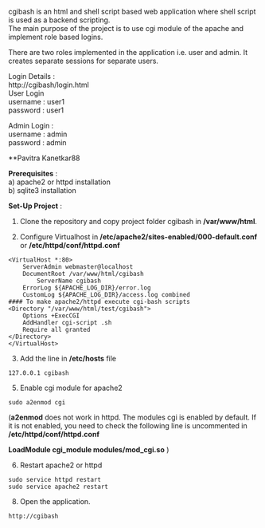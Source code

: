 cgibash is an html and shell script based web application where shell script is used as a backend scripting.   
The main purpose of the project is to use cgi module of the apache and implement role based logins.   
   
There are two roles implemented in the application i.e. user and admin. It creates separate sessions for separate users.   
   
Login Details :   
http://cgibash/login.html   
User Login   
username : user1   
password : user1   
   
Admin Login :   
username : admin   
password : admin   
   
**Pavitra Kanetkar88

**Prerequisites** :  
a) apache2 or httpd installation   
b) sqlite3 installation   

**Set-Up Project** :

1. Clone the repository and copy project folder cgibash in **/var/www/html**.

2. Configure Virtualhost in **/etc/apache2/sites-enabled/000-default.conf** or **/etc/httpd/conf/httpd.conf**
```
<VirtualHost *:80>
	ServerAdmin webmaster@localhost
	DocumentRoot /var/www/html/cgibash
        ServerName cgibash
	ErrorLog ${APACHE_LOG_DIR}/error.log
	CustomLog ${APACHE_LOG_DIR}/access.log combined
#### To make apache2/httpd execute cgi-bash scripts
<Directory "/var/www/html/test/cgibash">
    Options +ExecCGI
    AddHandler cgi-script .sh
    Require all granted
</Directory>
</VirtualHost>
```

3. Add the line in **/etc/hosts** file
```
127.0.0.1 cgibash
```

5. Enable cgi module for apache2
```
sudo a2enmod cgi
```
(**a2enmod** does not work in httpd. The modules cgi is enabled by default. If it is not enabled, you need to check the following line is uncommented in **/etc/httpd/conf/httpd.conf**

**LoadModule cgi_module modules/mod_cgi.so** )

6. Restart apache2 or httpd
```
sudo service httpd restart
sudo service apache2 restart
```

8. Open the application.
```
http://cgibash
```

